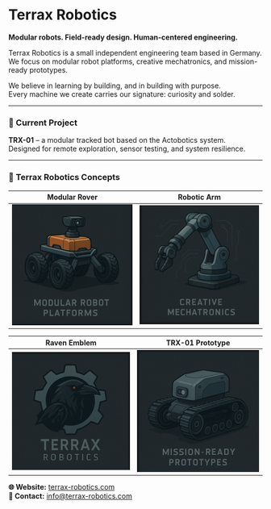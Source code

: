 # Terrax Robotics

**Modular robots. Field-ready design. Human-centered engineering.**

Terrax Robotics is a small independent engineering team based in Germany.  
We focus on modular robot platforms, creative mechatronics, and mission-ready prototypes.

We believe in learning by building, and in building with purpose.  
Every machine we create carries our signature: curiosity and solder.

---

### 🔧 Current Project

**TRX-01** – a modular tracked bot based on the Actobotics system.  
Designed for remote exploration, sensor testing, and system resilience.

---
### 📡 Terrax Robotics Concepts
| Modular Rover | Robotic Arm |
|---------------|-------------|
| ![](poster1.png) | ![](poster2.png) |

| Raven Emblem | TRX-01 Prototype |
|--------------|------------------|
| ![](poster3.png) | ![](poster4.png) |






**🌐 Website:** [terrax-robotics.com](https://terrax-robotics.com)  
**📩 Contact:** [info@terrax-robotics.com](mailto:info@terrax-robotics.com)
